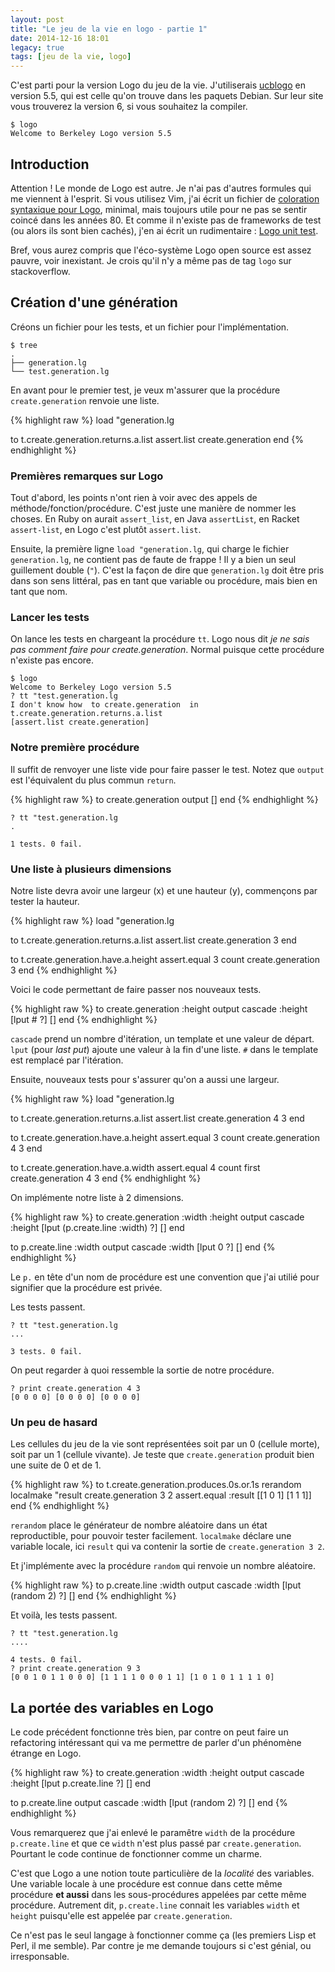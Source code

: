 ```yaml
---
layout: post
title: "Le jeu de la vie en logo - partie 1"
date: 2014-12-16 18:01
legacy: true
tags: [jeu de la vie, logo]
---
```




C'est parti pour la version Logo du jeu de la vie. J'utiliserais
[ucblogo](http://www.cs.berkeley.edu/~bh/logo.html) en version 5.5, qui est celle qu'on trouve dans les paquets Debian.
Sur leur site vous trouverez la version 6, si vous souhaitez la compiler.

    $ logo
    Welcome to Berkeley Logo version 5.5

Introduction
------------

Attention ! Le monde de Logo est autre. Je n'ai pas d'autres formules qui me
viennent à l'esprit.  Si vous utilisez Vim, j'ai écrit un fichier de
[coloration syntaxique pour Logo](https://github.com/lkdjiin/logo.vim),
minimal, mais toujours utile pour ne pas se sentir coincé dans les années 80.
Et comme il n'existe pas de frameworks de test (ou alors ils sont bien cachés),
j'en ai écrit un rudimentaire : [Logo unit test](https://github.com/lkdjiin/logo-unit).

Bref, vous aurez compris que l'éco-système Logo open source est assez pauvre,
voir inexistant.  Je crois qu'il n'y a même pas de tag `logo` sur
stackoverflow.

<!-- more -->

Création d'une génération
-------------------------

Créons un fichier pour les tests, et un fichier pour l'implémentation.

    $ tree
    .
    ├── generation.lg
    └── test.generation.lg

En avant pour le premier test, je veux m'assurer que la procédure
`create.generation` renvoie une liste.

{% highlight raw %}
load "generation.lg

to t.create.generation.returns.a.list
assert.list create.generation
end
{% endhighlight %}

### Premières remarques sur Logo

Tout d'abord, les points n'ont rien à voir avec des appels de
méthode/fonction/procédure.  C'est juste une manière de nommer les choses. En
Ruby on aurait `assert_list`, en Java `assertList`, en Racket `assert-list`, en
Logo c'est plutôt `assert.list`.

Ensuite, la première ligne `load "generation.lg`, qui charge le fichier
`generation.lg`, ne contient pas de faute de frappe ! Il y a bien un seul
guillement double (`"`). C'est la façon de dire que `generation.lg` doit être
pris dans son sens littéral, pas en tant que variable ou procédure, mais bien en
tant que nom.

### Lancer les tests

On lance les tests en chargeant la procédure `tt`. Logo nous dit *je ne sais
pas comment faire pour create.generation*. Normal puisque cette procédure
n'existe pas encore.

    $ logo
    Welcome to Berkeley Logo version 5.5
    ? tt "test.generation.lg
    I don't know how  to create.generation  in t.create.generation.returns.a.list
    [assert.list create.generation]

### Notre première procédure

Il suffit de renvoyer une liste vide pour faire passer le test. Notez que
`output` est l'équivalent du plus commun `return`.

{% highlight raw %}
to create.generation
output []
end
{% endhighlight %}

    ? tt "test.generation.lg
    .

    1 tests. 0 fail.

### Une liste à plusieurs dimensions

Notre liste devra avoir une largeur (x) et une hauteur (y), commençons par
tester la hauteur.

{% highlight raw %}
load "generation.lg

to t.create.generation.returns.a.list
assert.list create.generation 3
end

to t.create.generation.have.a.height
assert.equal 3 count create.generation 3
end
{% endhighlight %}

Voici le code permettant de faire passer nos nouveaux tests.

{% highlight raw %}
to create.generation :height
output cascade :height [lput # ?] []
end
{% endhighlight %}

`cascade` prend un nombre d'itération, un template et une valeur de départ.
`lput` (pour *last put*) ajoute une valeur à la fin d'une liste. `#` dans le
template est remplacé par l'itération.

Ensuite, nouveaux tests pour s'assurer qu'on a aussi une largeur.

{% highlight raw %}
load "generation.lg

to t.create.generation.returns.a.list
assert.list create.generation 4 3
end

to t.create.generation.have.a.height
assert.equal 3 count create.generation 4 3
end

to t.create.generation.have.a.width
assert.equal 4 count first create.generation 4 3
end
{% endhighlight %}

On implémente notre liste à 2 dimensions.

{% highlight raw %}
to create.generation :width :height
output cascade :height [lput (p.create.line :width) ?] []
end

to p.create.line :width
output cascade :width [lput 0 ?] []
end
{% endhighlight %}

Le `p.` en tête d'un nom de procédure est une convention que j'ai utilié pour
signifier que la procédure est privée.

Les tests passent.

    ? tt "test.generation.lg
    ...

    3 tests. 0 fail.

On peut regarder à quoi ressemble la sortie de notre procédure.

    ? print create.generation 4 3
    [0 0 0 0] [0 0 0 0] [0 0 0 0]

### Un peu de hasard

Les cellules du jeu de la vie sont représentées soit par un 0 (cellule
morte), soit par un 1 (cellule vivante). Je teste que `create.generation`
produit bien une suite de 0 et de 1.

{% highlight raw %}
to t.create.generation.produces.0s.or.1s
rerandom
localmake "result create.generation 3 2
assert.equal :result [[1 0 1] [1 1 1]]
end
{% endhighlight %}

`rerandom` place le générateur de nombre aléatoire dans un état reproductible,
pour pouvoir tester facilement. `localmake` déclare une variable locale, ici
`result` qui va contenir la sortie de `create.generation 3 2`.

Et j'implémente avec la procédure `random` qui renvoie un nombre aléatoire.

{% highlight raw %}
to p.create.line :width
output cascade :width [lput (random 2) ?] []
end
{% endhighlight %}

Et voilà, les tests passent.

    ? tt "test.generation.lg
    ....

    4 tests. 0 fail.
    ? print create.generation 9 3
    [0 0 1 0 1 1 0 0 0] [1 1 1 1 0 0 0 1 1] [1 0 1 0 1 1 1 1 0]

La portée des variables en Logo
-------------------------------

Le code précédent fonctionne très bien, par contre on peut faire un refactoring
intéressant qui va me permettre de parler d'un phénomène étrange en Logo.

{% highlight raw %}
to create.generation :width :height
output cascade :height [lput p.create.line ?] []
end

to p.create.line
output cascade :width [lput (random 2) ?] []
end
{% endhighlight %}

Vous remarquerez que j'ai enlevé le paramêtre `width` de la procédure
`p.create.line` et que ce `width` n'est plus passé par `create.generation`.
Pourtant le code continue de fonctionner comme un charme.

C'est que Logo a une notion toute particulière de la *localité* des variables.
Une variable locale à une procédure est connue dans cette même procédure
**et aussi** dans les sous-procédures appelées par cette même procédure.
Autrement dit, `p.create.line` connait les variables `width` et `height`
puisqu'elle est appelée par `create.generation`.

Ce n'est pas le seul langage à fonctionner comme ça (les premiers Lisp et
Perl, il me semble). Par contre je me demande toujours si c'est génial, ou
irresponsable.




